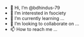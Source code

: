 - 👋 Hi, I’m @bdhindus-79
- 👀 I’m interested in fsociety
- 🌱 I’m currently learning ...
- 💞️ I’m looking to collaborate on ...
- 📫 How to reach me ...

<!---
bdhindus-79/bdhindus-79 is a ✨ special ✨ repository because its `README.md` (this file) appears on your GitHub profile.
You can click the Preview link to take a look at your changes.
--->
